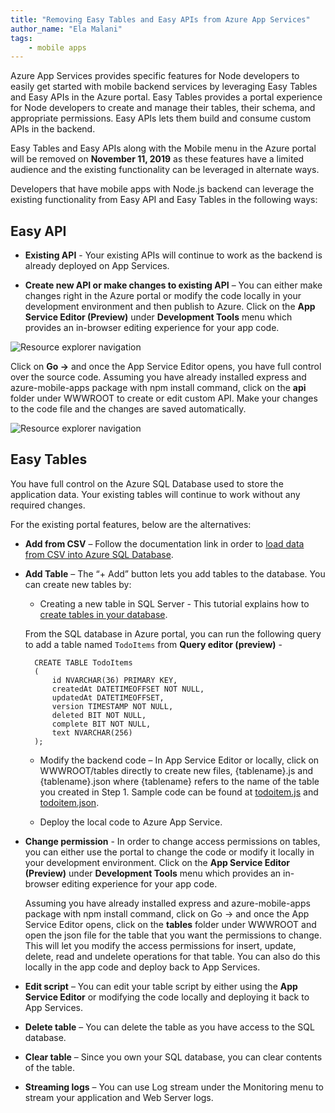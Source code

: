 ```yaml
---
title: "Removing Easy Tables and Easy APIs from Azure App Services"
author_name: "Ela Malani"
tags: 
    - mobile apps
---
```


Azure App Services provides specific features for Node developers to easily get started with mobile backend services by leveraging Easy Tables and Easy APIs in the Azure portal. Easy Tables provides a portal experience for Node developers to create and manage their tables, their schema, and appropriate permissions. Easy APIs lets them build and consume custom APIs in the backend. 

Easy Tables and Easy APIs along with the Mobile menu in the Azure portal will be removed on **November 11, 2019** as these features have a limited audience and the existing functionality can be leveraged in alternate ways. 

Developers that have mobile apps with Node.js backend can leverage the existing functionality from Easy API and Easy Tables in the following ways: 

## Easy API 

- **Existing API** - Your existing APIs will continue to work as the backend is already deployed on App Services. 

- **Create new API or make changes to existing API** – You can either make changes right in the Azure portal or modify the code locally in your development environment and then publish to Azure. Click on the **App Service Editor (Preview)** under **Development Tools** menu which provides an in-browser editing experience for your app code. 

![Resource explorer navigation]({{site.baseurl}}/media/2019/07/AppServiceEditor.PNG) 


Click on **Go ->** and once the App Service Editor opens, you have full control over the source code. Assuming you have already installed express and azure-mobile-apps package with npm install command, click on the **api** folder under WWWROOT to create or edit custom API. Make your changes to the code file and the changes are saved automatically. 

![Resource explorer navigation]({{site.baseurl}}/media/2019/07/Api.PNG)


## Easy Tables  

You have full control on the Azure SQL Database used to store the application data. Your existing tables will continue to work without any required changes. 

For the existing portal features, below are the alternatives: 

- **Add from CSV** – Follow the documentation link in order to [load data from CSV into Azure SQL Database](https://docs.microsoft.com/en-us/azure/sql-database/sql-database-load-from-csv-with-bcp). 

- **Add Table** – The “+ Add” button lets you add tables to the database. You can create new tables by: 

    - Creating a new table in SQL Server - This tutorial explains how to [create tables in your database](https://docs.microsoft.com/en-us/azure/sql-database/sql-database-design-first-database#create-tables-in-your-database).
    
    From the SQL database in Azure portal, you can run the following query to add a table named `TodoItems` from **Query editor (preview)** -
    
        CREATE TABLE TodoItems
        (
            id NVARCHAR(36) PRIMARY KEY,
            createdAt DATETIMEOFFSET NOT NULL,
            updatedAt DATETIMEOFFSET,
            version TIMESTAMP NOT NULL,
            deleted BIT NOT NULL,
            complete BIT NOT NULL,
            text NVARCHAR(256)
        );
    
    - Modify the backend code – In App Service Editor or locally, click on WWWROOT/tables directly to create new files, {tablename}.js and {tablename}.json where {tablename} refers to the name of the table you  created in Step 1. Sample code can be found at [todoitem.js](https://github.com/Azure/azure-mobile-apps-quickstarts/blob/master/backend/node/TodoSample/tables/todoitem.js) and [todoitem.json](https://github.com/Azure/azure-mobile-apps-quickstarts/blob/master/backend/node/TodoSample/tables/todoitem.json). 

    - Deploy the local code to Azure App Service.
    
- **Change permission** - In order to change access permissions on tables, you can either use the portal to change the code or modify it locally in your development environment. Click on the **App Service Editor (Preview)** under **Development Tools** menu which provides an in-browser editing experience for your app code.  

    Assuming you have already installed express and azure-mobile-apps package with npm install command, click on Go -> and once the App Service Editor opens, click on the **tables** folder under WWWROOT and open the json file for the table that you want the permissions to change. This will let you modify the access permissions for insert, update, delete, read and undelete operations for that table. You can also do this locally in the app code and deploy back to App Services. 
 
- **Edit script** – You can edit your table script by either using the **App Service Editor** or modifying the code locally and deploying it back to App Services.  

- **Delete table** – You can delete the table as you have access to the SQL database. 

- **Clear table** – Since you own your SQL database, you can clear contents of the table. 

- **Streaming logs** – You can use Log stream under the Monitoring menu to stream your application and Web Server logs. 
